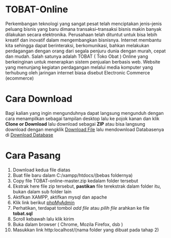 # TOBAT-Online
Perkembangan teknologi yang sangat pesat telah menciptakan jenis–jenis peluang bisnis yang baru dimana transaksi–transaksi bisnis makin banyak dilakukan secara elektronika. Perusahaan telah dituntut untuk bisa lebih kreatif dan inovatif dalam mengembangkan bisnisnya. Internet membantu kita sehingga dapat berinteraksi, berkomunikasi, bahkan melakukan perdagangan dengan orang dari segala penjuru dunia dengan murah, cepat dan mudah. Salah satunya adalah TOBAT ( Toko Obat ) Online yang berkeinginan untuk menerapkan sistem penjualan berbasis web. Website yang menunjang kegiatan perdagangan melalui media komputer yang terhubung oleh jaringan internet biasa disebut Electronic Commerce (ecommerce)

# Cara Download
Bagi kalian yang ingin mengunduhnya dapat langsung mengunduh dengan cara menampilkan sebagai tampilan desktop lalu ke pojok kanan dan klik **Clone or Download** lalu download sebagai **ZIP** atau bisa langsung download dengan mengklik [Download File](https://github.com/Syizuril/TOBAT-Online/archive/master.zip) lalu mendownload Databasenya di [Download Database](https://drive.google.com/file/d/1mTOndX-_MKhI6ZfJnxlSSfeHWvU-_rZx/view?usp=sharing)

# Cara Pasang
1. Download kedua file diatas
2. Buat file baru dalam C:/xampp/htdocs/(bebas foldernya)
3. Copy file TOBAT-online-master.zip kedalam folder tersebut
4. Ekstrak here file zip tersebut, **pastikan** file terekstrak dalam folder itu, bukan dalam sub folder lain
5. Aktifkan XAMPP, aktifkan mysql dan apache
6. Klik link berikut [phpMyAdmin](http://localhost/phpmyadmin/server_import.php?db=)
7. Perhatikan, terdapat tombol *add file* atau *pilih file* arahkan ke file **tobat.sql**
8. Scroll kebawah lalu klik kirim
9. Buka dalam browser ( Chrome, Mozila Firefox, dsb )
10. Masukkan link http:localhost/(nama folder yang dibuat pada tahap 2)
